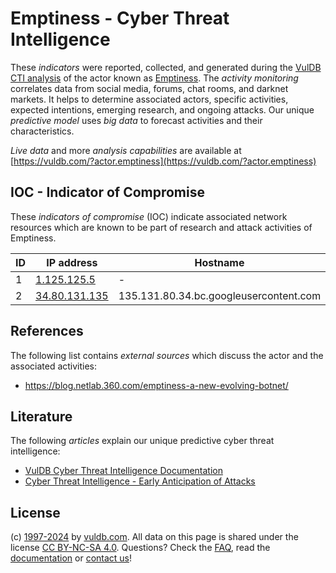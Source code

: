 # Emptiness - Cyber Threat Intelligence

These _indicators_ were reported, collected, and generated during the [VulDB CTI analysis](https://vuldb.com/?kb.cti) of the actor known as [Emptiness](https://vuldb.com/?actor.emptiness). The _activity monitoring_ correlates data from social media, forums, chat rooms, and darknet markets. It helps to determine associated actors, specific activities, expected intentions, emerging research, and ongoing attacks. Our unique _predictive model_ uses _big data_ to forecast activities and their characteristics.

_Live data_ and more _analysis capabilities_ are available at [https://vuldb.com/?actor.emptiness](https://vuldb.com/?actor.emptiness)

## IOC - Indicator of Compromise

These _indicators of compromise_ (IOC) indicate associated network resources which are known to be part of research and attack activities of Emptiness.

ID | IP address | Hostname | Campaign | Confidence
-- | ---------- | -------- | -------- | ----------
1 | [1.125.125.5](https://vuldb.com/?ip.1.125.125.5) | - | - | High
2 | [34.80.131.135](https://vuldb.com/?ip.34.80.131.135) | 135.131.80.34.bc.googleusercontent.com | - | Medium

## References

The following list contains _external sources_ which discuss the actor and the associated activities:

* https://blog.netlab.360.com/emptiness-a-new-evolving-botnet/

## Literature

The following _articles_ explain our unique predictive cyber threat intelligence:

* [VulDB Cyber Threat Intelligence Documentation](https://vuldb.com/?kb.cti)
* [Cyber Threat Intelligence - Early Anticipation of Attacks](https://www.scip.ch/en/?labs.20201022)

## License

(c) [1997-2024](https://vuldb.com/?kb.changelog) by [vuldb.com](https://vuldb.com/?kb.about). All data on this page is shared under the license [CC BY-NC-SA 4.0](https://creativecommons.org/licenses/by-nc-sa/4.0/). Questions? Check the [FAQ](https://vuldb.com/?kb.faq), read the [documentation](https://vuldb.com/?kb) or [contact us](https://vuldb.com/?contact)!
